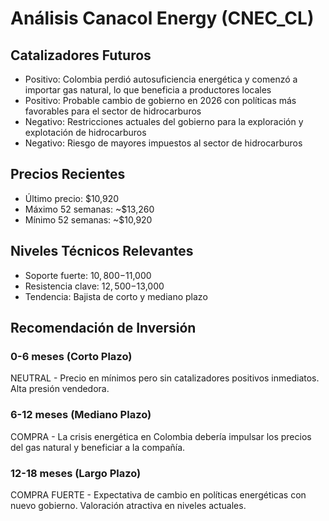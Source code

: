 # Análisis Canacol Energy (CNEC_CL)

## Catalizadores Futuros

- Positivo: Colombia perdió autosuficiencia energética y comenzó a importar gas natural, lo que beneficia a productores locales
- Positivo: Probable cambio de gobierno en 2026 con políticas más favorables para el sector de hidrocarburos
- Negativo: Restricciones actuales del gobierno para la exploración y explotación de hidrocarburos
- Negativo: Riesgo de mayores impuestos al sector de hidrocarburos

## Precios Recientes

- Último precio: $10,920
- Máximo 52 semanas: ~$13,260
- Mínimo 52 semanas: ~$10,920

## Niveles Técnicos Relevantes

- Soporte fuerte: $10,800-$11,000
- Resistencia clave: $12,500-$13,000
- Tendencia: Bajista de corto y mediano plazo

## Recomendación de Inversión

### 0-6 meses (Corto Plazo)

NEUTRAL - Precio en mínimos pero sin catalizadores positivos inmediatos. Alta presión vendedora.

### 6-12 meses (Mediano Plazo)

COMPRA - La crisis energética en Colombia debería impulsar los precios del gas natural y beneficiar a la compañía.

### 12-18 meses (Largo Plazo)

COMPRA FUERTE - Expectativa de cambio en políticas energéticas con nuevo gobierno. Valoración atractiva en niveles actuales.
